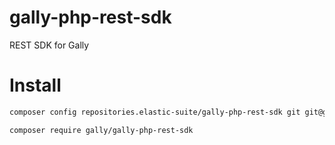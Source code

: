 # gally-php-rest-sdk
REST SDK for Gally

# Install

```bash
composer config repositories.elastic-suite/gally-php-rest-sdk git git@github.com:Elastic-Suite/gally-php-rest-sdk.git
```

```bash
composer require gally/gally-php-rest-sdk
```
